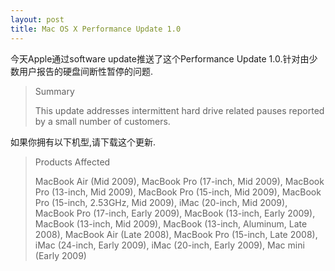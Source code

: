 ```yaml
---
layout: post
title: Mac OS X Performance Update 1.0
---
```


今天Apple通过software update推送了这个Performance Update 1.0.针对由少数用户报告的硬盘间断性暂停的问题.

> Summary
>
> This update addresses intermittent hard drive related pauses reported by a small number of customers.

如果你拥有以下机型,请下载这个更新.

> Products Affected
>
> MacBook Air (Mid 2009), MacBook Pro (17-inch, Mid 2009), MacBook Pro (13-inch, Mid 2009), MacBook Pro (15-inch, Mid 2009), MacBook Pro (15-inch, 2.53GHz, Mid 2009), iMac (20-inch, Mid 2009), MacBook Pro (17-inch, Early 2009), MacBook (13-inch, Early 2009), MacBook (13-inch, Mid 2009), MacBook (13-inch, Aluminum, Late 2008), MacBook Air (Late 2008), MacBook Pro (15-inch, Late 2008), iMac (24-inch, Early 2009), iMac (20-inch, Early 2009), Mac mini (Early 2009)
